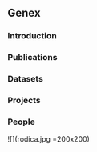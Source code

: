 ## Genex

### Introduction

### Publications 

### Datasets

### Projects

### People

![](rodica.jpg =200x200)
